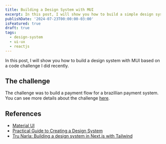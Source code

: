 ```yaml
---
title: Building a Design System with MUI
excerpt: In this post, I will show you how to build a simple design system with MUI based on a code challenge I did recently.
publishDate: '2024-07-23T00:00:00-03:00'
isFeatured: true
draft: true
tags:
  - design-system
  - ui-ux
  - reactjs
---
```


In this post, I will show you how to build a design system with MUI based on a code challenge I did recently.

## The challenge

The challenge was to build a payment flow for a brazillian payment system. You can see more details about the challenge [here](/projects/woovi-payment-frontend).

## References

- [Material UI](https://mui.com/material-ui/getting-started/)
- [Practical Guide to Creating a Design System](https://dev.to/woovi/practical-guide-to-creating-a-design-system-1b3p)
- [Tru Narla: Building a design system in Next.js with Tailwind](https://www.youtube.com/watch?v=T-Zv73yZ_QI)

